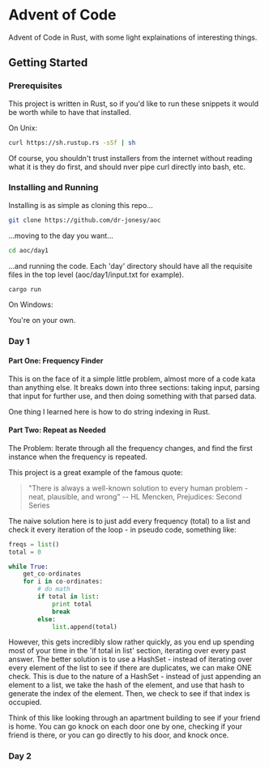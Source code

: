 # Advent of Code
Advent of Code in Rust, with some light explainations of interesting things. 

## Getting Started

### Prerequisites

This project is written in Rust, so if you'd like to run these snippets it
would be worth while to have that installed.

On Unix:

```sh
curl https://sh.rustup.rs -sSf | sh
```

Of course, you shouldn't trust installers from the internet without reading
what it is they do first, and should nver pipe curl directly into bash, etc.

### Installing and Running

Installing is as simple as cloning this repo...

```sh
git clone https://github.com/dr-jonesy/aoc
```

...moving to the day you want...

```sh
cd aoc/day1
```

...and running the code. Each 'day' directory should have all the 
requisite files in the top level (aoc/day1/input.txt for example).


```sh
cargo run
```

On Windows:

You're on your own.

### Day 1

#### Part One: Frequency Finder

This is on the face of it a simple little problem, almost more of a code kata
than anything else. It breaks down into three sections: taking input,
parsing that input for further use, and then doing something with that parsed
data.

One thing I learned here is how to do string indexing in Rust.

#### Part Two: Repeat as Needed

The Problem: Iterate through all the frequency changes, and find the first
instance when the frequency is repeated.

This project is a great example of the famous quote:

> "There is always a well-known solution to every human problem - neat, plausible,
> and wrong" -- HL Mencken, Prejudices: Second Series

The naive solution here is to just add every frequency (total) to a list and
check it every iteration of the loop - in pseudo code, something like:

```python
freqs = list()
total = 0

while True:
    get_co-ordinates
    for i in co-ordinates:
        # do math
        if total in list:
            print total
            break
        else:
            list.append(total)
```

However, this gets incredibly slow rather quickly, as you end up spending most
of your time in the 'if total in list' section, iterating over every past
answer. The better solution is to use a HashSet - instead of iterating over
every element of the list to see if there are duplicates, we can make ONE check.
This is due to the nature of a HashSet - instead of just  appending an element
to a list, we take the hash of the element, and use that hash to generate the
index of the element. Then, we check to see if that index is occupied. 

Think of this like looking through an apartment building to see if your friend
is home. You can go knock on each door one by one, checking if your friend is
there, or you can go directly to his door, and knock once. 

### Day 2
